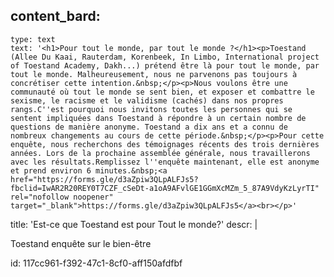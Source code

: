 content_bard:
  -
    type: text
    text: '<h1>Pour tout le monde, par tout le monde ?</h1><p>Toestand (Allee Du Kaai, Rauterdam, Korenbeek, In Limbo, International project of Toestand Academy, Dakh...) prétend être là pour tout le monde, par tout le monde. Malheureusement, nous ne parvenons pas toujours à concrétiser cette intention.&nbsp;</p><p>Nous voulons être une communauté où tout le monde se sent bien, et exposer et combattre le sexisme, le racisme et le validisme (cachés) dans nos propres rangs.C''est pourquoi nous invitons toutes les personnes qui se sentent impliquées dans Toestand à répondre à un certain nombre de questions de manière anonyme. Toestand a dix ans et a connu de nombreux changements au cours de cette période.&nbsp;</p><p>Pour cette enquête, nous recherchons des témoignages récents des trois dernières années. Lors de la prochaine assemblée générale, nous travaillerons avec les résultats.Remplissez l''enquête maintenant, elle est anonyme et prend environ 6 minutes.&nbsp;<a href="https://forms.gle/d3aZpiw3QLpALFJs5?fbclid=IwAR2R20REY0T7CZF_cSeDt-a1oA9AFvlGE1GGmXcMZm_5_87A9VdyKzLyrTI" rel="nofollow noopener" target="_blank">https://forms.gle/d3aZpiw3QLpALFJs5</a><br></p>'
title: 'Est-ce que Toestand est pour Tout le monde?'
descr: |
  <p>Toestand enquête sur le bien-être
  </p>
  
id: 117cc961-f392-47c1-8cf0-aff150afdfbf
